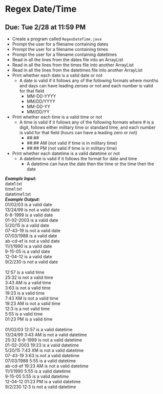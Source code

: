 # Regex Date/Time

## Due: Tue 2/28 at 11:59 PM

- Create a program called `RegexDateTime.java`
- Prompt the user for a filename containing dates
- Prompt the user for a filename containing times
- Prompt the user for a filename containing datetimes
- Read in all the lines from the dates file into an ArrayList
- Read in all the lines from the times file into another ArrayList
- Read in all the lines from the datetimes file into another ArrayList
- Print whether each date is a valid date or not
  - A date is valid if it follows any of the following formats where months and days can have leading zeroes or not and each number is valid for that field
    - MM-DD-YYYY
    - MM/DD/YYYY
    - MM-DD-YY
    - MM/DD/YY
- Print whether each time is a valid time or not
  - A time is valid if it follows any of the following formats where # is a digit, follows either military time or standard time, and each number is valid for that field (hours can have a leading zero or not)
    - ##:##
    - ##:## AM (not valid if time is in military time)
    - ##:## PM (not valid if time is in military time)
- Print whether each datetime is a valid datetime or not
  - A datetime is valid if it follows the format for date and time
    - A datetime can have the date then the time or the time then the date

***Example Input:***\
date1.txt\
time1.txt\
datetime1.txt\
***Example Output:***\
01/02/03 is a valid date\
13/24/99 is not a valid date\
6-8-1999 is a valid date\
01-02-2003 is a valid date\
5/20/15 is a valid date\
07-43-19 is not a valid date\
07/03/1988 is a valid date\
ab-cd-ef is not a valid date\
11/1/1990 is a valid date\
9-15-05 is a valid date\
12-04-12 is a valid date\
9/2/230 is not a valid date\
\
12:57 is a valid time\
25:32 is not a valid time\
3:43 AM is a valid time\
3:63 is not a valid time\
19:23 is a valid time\
7:43 XM is not a valid time\
19:23 AM is not a valid time\
12:3 is a not valid time\
5:55 is a valid time\
01:23 PM is a valid time\
\
01/02/03 12:57 is a valid datetime\
13/24/99 3:43 AM is not a valid datetime\
25:32 6-8-1999 is not a valid datetime\
01-02-2003 19:23 is a valid datetime\
5/20/15 7:43 XM is not a valid datetime\
07-43-19 3:63 is not a valid datetime\
07/03/1988 5:55 is a valid datetime\
ab-cd-ef 19:23 AM is not a valid datetime\
11/1/1990 5:55 is a valid datetime\
9-15-05 5:55 is a valid datetime\
12-04-12 01:23 PM is a valid datetime\
9/2/230 12:3 is not a valid datetime

